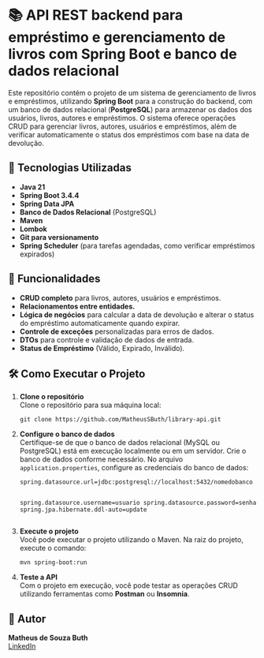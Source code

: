 <!DOCTYPE html>
<html lang="pt-BR">
<head>
    <meta charset="UTF-8">
    <meta name="viewport" content="width=device-width, initial-scale=1.0">
</head>
<body>
    <h1>📚 API REST backend para empréstimo e gerenciamento de livros com Spring Boot e banco de dados relacional</h1>
    <p>Este repositório contém o projeto de um sistema de gerenciamento de livros e empréstimos, utilizando <strong>Spring Boot</strong> para a construção do backend, com um banco de dados relacional (<strong>PostgreSQL</strong>) para armazenar os dados dos usuários, livros, autores e empréstimos. O sistema oferece operações CRUD para gerenciar livros, autores, usuários e empréstimos, além de verificar automaticamente o status dos empréstimos com base na data de devolução.</p>
    <h2>🚀 Tecnologias Utilizadas</h2>
    <ul>
        <li><strong>Java 21</strong></li>
        <li><strong>Spring Boot 3.4.4</strong></li>
        <li><strong>Spring Data JPA</strong></li>
        <li><strong>Banco de Dados Relacional</strong> (PostgreSQL)</li>
        <li><strong>Maven</strong></li>
        <li><strong>Lombok</strong></li>
        <li><strong>Git para versionamento</strong></li>
        <li><strong>Spring Scheduler</strong> (para tarefas agendadas, como verificar empréstimos expirados)</li>
    </ul>
    <h2>📌 Funcionalidades</h2>
    <ul>
        <li><strong>CRUD completo</strong> para livros, autores, usuários e empréstimos.</li>
        <li><strong>Relacionamentos entre entidades.</strong></li>
        <li><strong>Lógica de negócios</strong> para calcular a data de devolução e alterar o status do empréstimo automaticamente quando expirar.</li>
        <li><strong>Controle de exceções</strong> personalizadas para erros de dados.</li>
        <li><strong>DTOs</strong> para controle e validação de dados de entrada.</li>
        <li><strong>Status de Empréstimo</strong> (Válido, Expirado, Inválido).</li>
    </ul>
    <h2>🛠 Como Executar o Projeto</h2>
    <ol>
        <li><strong>Clone o repositório</strong><br>
            Clone o repositório para sua máquina local:
            <pre><code>git clone https://github.com/MatheusSButh/library-api.git</code></pre>
        </li>
        <li><strong>Configure o banco de dados</strong><br>
            Certifique-se de que o banco de dados relacional (MySQL ou PostgreSQL) está em execução localmente ou em um servidor. Crie o banco de dados conforme necessário. No arquivo <code>application.properties</code>, configure as credenciais do banco de dados:
            <pre><code>spring.datasource.url=jdbc:postgresql://localhost:5432/nomedobanco
            
spring.datasource.username=usuario
spring.datasource.password=senha
spring.jpa.hibernate.ddl-auto=update</code></pre>
        </li>
        <li><strong>Execute o projeto</strong><br>
            Você pode executar o projeto utilizando o Maven. Na raiz do projeto, execute o comando:
            <pre><code>mvn spring-boot:run</code></pre>
        </li>
        <li><strong>Teste a API</strong><br>
            Com o projeto em execução, você pode testar as operações CRUD utilizando ferramentas como <strong>Postman</strong> ou <strong>Insomnia</strong>.</li>
    </ol>
    <h2>📝 Autor</h2>
    <p><strong>Matheus de Souza Buth</strong><br>
    <a href="https://www.linkedin.com/in/matheusbuth/">LinkedIn</a></p>

</body>
</html>
